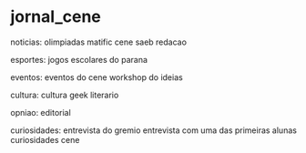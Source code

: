# jornal_cene

noticias:
olimpiadas matific cene
saeb
redacao

esportes:
jogos escolares do parana

eventos:
eventos do cene
workshop do ideias

cultura:
cultura geek
literario

opniao:
editorial

curiosidades:
entrevista do gremio
entrevista com uma das primeiras alunas
curiosidades cene